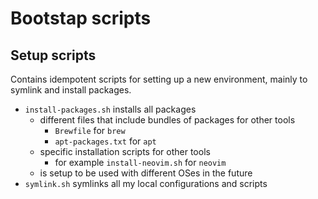 # Bootstap scripts

## Setup scripts

Contains idempotent scripts for setting up a new environment, mainly to symlink and install packages.

- `install-packages.sh` installs all packages
  - different files that include bundles of packages for other tools
    - `Brewfile` for `brew`
    - `apt-packages.txt` for `apt`
  - specific installation scripts for other tools
    - for example `install-neovim.sh` for `neovim`
  - is setup to be used with different OSes in the future
- `symlink.sh` symlinks all my local configurations and scripts
